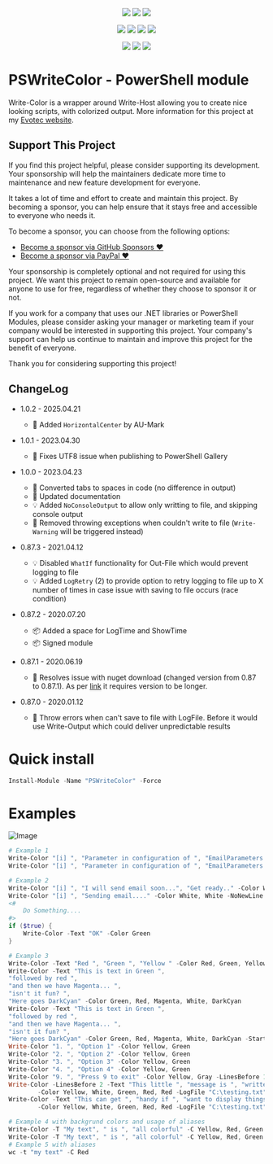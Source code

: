 <p align="center">
  <a href="https://www.powershellgallery.com/packages/PSWriteColor"><img src="https://img.shields.io/powershellgallery/v/PSWriteColor.svg"></a>
  <a href="https://www.powershellgallery.com/packages/PSWriteColor"><img src="https://img.shields.io/powershellgallery/vpre/PSWriteColor.svg?label=powershell%20gallery%20preview&colorB=yellow"></a>
  <a href="https://github.com/EvotecIT/PSWriteColor"><img src="https://img.shields.io/github/license/EvotecIT/PSWriteColor.svg"></a>
</p>

<p align="center">
  <a href="https://www.powershellgallery.com/packages/PSWriteColor"><img src="https://img.shields.io/powershellgallery/p/PSWriteColor.svg"></a>
  <a href="https://github.com/EvotecIT/PSWriteColor"><img src="https://img.shields.io/github/languages/top/evotecit/PSWriteColor.svg"></a>
  <a href="https://github.com/EvotecIT/PSWriteColor"><img src="https://img.shields.io/github/languages/code-size/evotecit/PSWriteColor.svg"></a>
  <a href="https://www.powershellgallery.com/packages/PSWriteColor"><img src="https://img.shields.io/powershellgallery/dt/PSWriteColor.svg"></a>
</p>

<p align="center">
  <a href="https://twitter.com/PrzemyslawKlys"><img src="https://img.shields.io/twitter/follow/PrzemyslawKlys.svg?label=Twitter%20%40PrzemyslawKlys&style=social"></a>
  <a href="https://evotec.xyz/hub"><img src="https://img.shields.io/badge/Blog-evotec.xyz-2A6496.svg"></a>
  <a href="https://www.linkedin.com/in/pklys"><img src="https://img.shields.io/badge/LinkedIn-pklys-0077B5.svg?logo=LinkedIn"></a>
</p>

# PSWriteColor - PowerShell module

Write-Color is a wrapper around Write-Host allowing you to create nice looking scripts, with colorized output.
More information for this project at my [Evotec website](https://evotec.xyz/hub/scripts/pswritecolor/).

## Support This Project

If you find this project helpful, please consider supporting its development.
Your sponsorship will help the maintainers dedicate more time to maintenance and new feature development for everyone.

It takes a lot of time and effort to create and maintain this project.
By becoming a sponsor, you can help ensure that it stays free and accessible to everyone who needs it.

To become a sponsor, you can choose from the following options:

 - [Become a sponsor via GitHub Sponsors :heart:](https://github.com/sponsors/PrzemyslawKlys)
 - [Become a sponsor via PayPal :heart:](https://paypal.me/PrzemyslawKlys)

Your sponsorship is completely optional and not required for using this project.
We want this project to remain open-source and available for anyone to use for free,
regardless of whether they choose to sponsor it or not.

If you work for a company that uses our .NET libraries or PowerShell Modules,
please consider asking your manager or marketing team if your company would be interested in supporting this project.
Your company's support can help us continue to maintain and improve this project for the benefit of everyone.

Thank you for considering supporting this project!

## ChangeLog

- 1.0.2 - 2025.04.21
  - 📃 Added `HorizontalCenter` by AU-Mark

- 1.0.1 - 2023.04.30
  - 🐛 Fixes UTF8 issue when publishing to PowerShell Gallery

- 1.0.0 - 2023.04.23
  - 📃 Converted tabs to spaces in code (no difference in output)
  - 📃 Updated documentation
  - 💡 Added `NoConsoleOutput` to allow only writting to file, and skipping console output
  - 🐛 Removed throwing exceptions when couldn't write to file (`Write-Warning` will be triggered instead)
- 0.87.3 - 2021.04.12
  - 💡 Disabled `WhatIf` functionality for Out-File which would prevent logging to file
  - 💡 Added `LogRetry` (2) to provide option to retry logging to file up to X number of times in case issue with saving to file occurs (race condition)
- 0.87.2 - 2020.07.20
  - 📦 Added a space for LogTime and ShowTime
  - 📦 Signed module
- 0.87.1 - 2020.06.19
  - 🐛 Resolves issue with nuget download (changed version from 0.87 to 0.87.1). As per [link](https://devblogs.microsoft.com/devops/versioning-nuget-packages-cd-1/) it requires version to be longer.
- 0.87.0 - 2020.01.12
  - 🐛 Throw errors when can't save to file with LogFile. Before it would use Write-Output which could deliver unpredictable results

# Quick install

```powershell
Install-Module -Name "PSWriteColor" -Force
```

# Examples

![Image](https://evotec.xyz/wp-content/uploads/2018/05/img_5af07118e9f87.png)

```powershell
# Example 1
Write-Color "[i] ", "Parameter in configuration of ", "EmailParameters.EmailFrom", " exists." -Color White, White, Green, White -ShowTime
Write-Color "[i] ", "Parameter in configuration of ", "EmailParameters.EmailTo", " exists." -Color White, White, Green, White -ShowTime
```

```powershell
# Example 2
Write-Color "[i] ", "I will send email soon...", "Get ready.." -Color White
Write-Color "[i] ", "Sending email...." -Color White, White -NoNewLine
<#
    Do Something....
#>
if ($true) {
    Write-Color -Text "OK" -Color Green
}
```

```powershell
# Example 3
Write-Color -Text "Red ", "Green ", "Yellow " -Color Red, Green, Yellow
Write-Color -Text "This is text in Green ",
"followed by red ",
"and then we have Magenta... ",
"isn't it fun? ",
"Here goes DarkCyan" -Color Green, Red, Magenta, White, DarkCyan
Write-Color -Text "This is text in Green ",
"followed by red ",
"and then we have Magenta... ",
"isn't it fun? ",
"Here goes DarkCyan" -Color Green, Red, Magenta, White, DarkCyan -StartTab 3 -LinesBefore 1 -LinesAfter 1
Write-Color "1. ", "Option 1" -Color Yellow, Green
Write-Color "2. ", "Option 2" -Color Yellow, Green
Write-Color "3. ", "Option 3" -Color Yellow, Green
Write-Color "4. ", "Option 4" -Color Yellow, Green
Write-Color "9. ", "Press 9 to exit" -Color Yellow, Gray -LinesBefore 1
Write-Color -LinesBefore 2 -Text "This little ", "message is ", "written to log ", "file as well." `
        -Color Yellow, White, Green, Red, Red -LogFile "C:\testing.txt" -TimeFormat "yyyy-MM-dd HH:mm:ss"
Write-Color -Text "This can get ", "handy if ", "want to display things, and log actions to file ", "at the same time." `
        -Color Yellow, White, Green, Red, Red -LogFile "C:\testing.txt"
```

```powershell
# Example 4 with backgrund colors and usage of aliases
Write-Color -T "My text", " is ", "all colorful" -C Yellow, Red, Green -B Green, Green, Yellow
Write-Color -T "My text", " is ", "all colorful" -C Yellow, Red, Green -B Red, Green, Green
# Example 5 with aliases
wc -t "my text" -C Red
```
